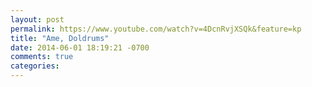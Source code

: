 ```yaml
---
layout: post
permalink: https://www.youtube.com/watch?v=4DcnRvjXSQk&feature=kp
title: "Ame, Doldrums"
date: 2014-06-01 18:19:21 -0700
comments: true
categories: 
---
```

